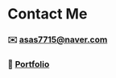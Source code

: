 # Contact Me
### ✉️ asas7715@naver.com
### 🌟 [Portfolio](https://www.notion.so/109ee7e9ed7e4c498adc31c5a75a29c8?v=30e44d95b9e141d5bd076793cc7ff111&pvs=4)

<!--
**yoonanet/yoonanet** is a ✨ _special_ ✨ repository because its `README.md` (this file) appears on your GitHub profile.

Here are some ideas to get you started:

- 🔭 I’m currently working on ...
- 🌱 I’m currently learning ...
- 👯 I’m looking to collaborate on ...
- 🤔 I’m looking for help with ...
- 💬 Ask me about ...
- 📫 How to reach me: ...
- 😄 Pronouns: ...
- ⚡ Fun fact: ...
-->
